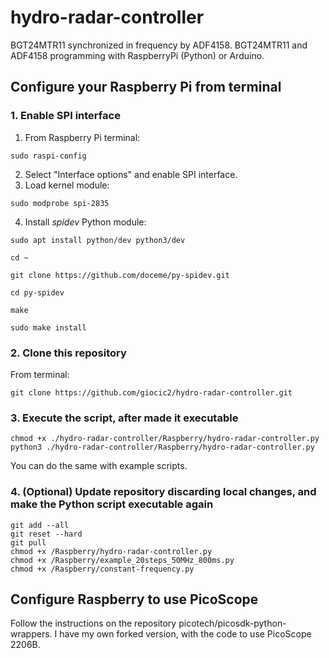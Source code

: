 # hydro-radar-controller
BGT24MTR11 synchronized in frequency by ADF4158.
BGT24MTR11 and ADF4158 programming with RaspberryPi (Python) or Arduino.
## Configure your Raspberry Pi from terminal
### 1. Enable SPI interface
1. From Raspberry Pi terminal:
```
sudo raspi-config
```
2. Select "Interface options" and enable SPI interface.
3. Load kernel module:
```
sudo modprobe spi-2835
```
4. Install _spidev_ Python module:
```
sudo apt install python/dev python3/dev
```
```
cd ~
```
```
git clone https://github.com/doceme/py-spidev.git
```
```
cd py-spidev
```
```
make
```
```
sudo make install
```

### 2. Clone this repository
From terminal:
```
git clone https://github.com/giocic2/hydro-radar-controller.git
```
### 3. Execute the script, after made it executable
```
chmod +x ./hydro-radar-controller/Raspberry/hydro-radar-controller.py
python3 ./hydro-radar-controller/Raspberry/hydro-radar-controller.py
```
You can do the same with example scripts.
### 4. (Optional) Update repository discarding local changes, and make the Python script executable again
```
git add --all
git reset --hard
git pull
chmod +x /Raspberry/hydro-radar-controller.py
chmod +x /Raspberry/example_20steps_50MHz_800ms.py
chmod +x /Raspberry/constant-frequency.py
```
## Configure Raspberry to use PicoScope
Follow the instructions on the repository picotech/picosdk-python-wrappers. I have my own forked version, with the code to use PicoScope 2206B.